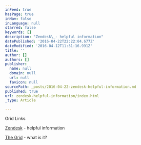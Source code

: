 ```yaml
---
inFeed: true
hasPage: true
inNav: false
inLanguage: null
starred: false
keywords: []
description: "Zendesk\_- helpful information"
datePublished: '2016-04-22T22:22:04.677Z'
dateModified: '2016-04-12T11:51:16.991Z'
title: ''
author: []
authors: []
publisher:
  name: null
  domain: null
  url: null
  favicon: null
sourcePath: _posts/2016-04-22-zendesk-helpful-information.md
published: true
url: zendesk-helpful-information/index.html
_type: Article

---
```

Grid Links

[Zendesk][0] - helpful information

[The Grid][1] - what is it?

[0]: https://thegrid.zendesk.com/hc/en-us
[1]: https://thegrid.io/